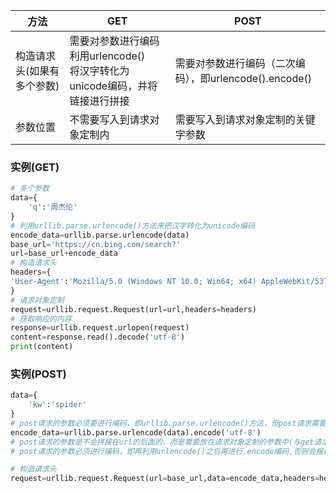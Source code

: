 | 方法                       | GET                                                                              | POST |
| ---------------------------- | ---------------------------------------------------------------------------------- | ------ |
| 构造请求头(如果有多个参数) | 需要对参数进行编码利用urlencode()<br />将汉字转化为unicode编码，并将链接进行拼接 |    需要对参数进行编码（二次编码），即urlencode().encode()  |
|                参数位置            |  不需要写入到请求对象定制内                                                                                | 需要写入到请求对象定制的关键字参数     |

### 实例(GET)
```python
# 多个参数
data={
    'q':'周杰伦'
}
# 利用urllib.parse.urlencode()方法来把汉字转化为unicode编码
encode_data=urllib.parse.urlencode(data)
base_url='https://cn.bing.com/search?'
url=base_url+encode_data
# 构造请求头
headers={
'User-Agent':'Mozilla/5.0 (Windows NT 10.0; Win64; x64) AppleWebKit/537.36 (KHTML, like Gecko) Chrome/120.0.0.0 Safari/537.36'
}
# 请求对象定制
request=urllib.request.Request(url=url,headers=headers)
# 获取响应的内容
response=urllib.request.urlopen(request)
content=response.read().decode('utf-8')
print(content)
```
### 实例(POST) 
```python
data={
    'kw':'spider'
}
# post请求的参数必须要进行编码，即urllib.parse.urlencode()方法，但post请求需要两次编码即urlencode之后还有encode()
encode_data=urllib.parse.urlencode(data).encode('utf-8')
# post请求的参数是不会拼接在url的后面的，而是需要放在请求对象定制的参数中(与get请求不一样的地方)
# post请求的参数必须进行编码，即再利用urlencode()之后再进行.encode编码,否则会报错，

# 构造请求头
request=urllib.request.Request(url=base_url,data=encode_data,headers=headers)

```

